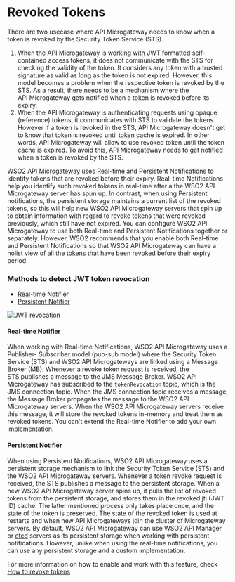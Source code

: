 # Revoked Tokens

There are two usecase where API Microgateway needs to know when a token is revoked by the Security Token Service (STS).

1. When the API Microgateway is working with JWT formatted self-contained access tokens, it does not communicate with the STS for checking the validity of the token. It considers any token with a trusted signature as valid as long as the token is not expired. However, this model becomes a problem when the respective token is revoked by the STS. As a result, there needs to be a mechanism where the API Microgateway gets notified when a token is revoked before its expiry.
2. When the API Microgateway is authenticating requests using opaque (reference) tokens, it communicates with STS to validate the tokens. However if a token is revoked in the STS, API Microgateway doesn't get to know that token is revoked until token cache is expired. In other words, API Microgateway will allow to use revoked token until the token cache is expired. To avoid this, API Microgateway needs to get notified when a token is revoked by the STS.

WSO2 API Microgateway uses Real-time and Persistent Notifications to identify tokens that are revoked before their expiry. Real-time Notifications help you identify such revoked tokens in real-time after a the WSO2 API Microgateway server has spun up. In contrast, when using Persistent notifications, the persistent storage maintains a current list of the revoked tokens, so this will help new WSO2 API Microgateway servers that spin up to obtain information with regard to revoke tokens that were revoked previously, which still have not expired. You can configure WSO2 API Microgateway to use both Real-time and Persistent Notifications together or separately. However, WSO2 recommends that you enable both Real-time and Persistent Notifications so that WSO2 API Microgateway can have a holist view of all the tokens that have been revoked before their expiry period.

### Methods to detect JWT token revocation

- [Real-time Notifier](#real-time-notifier)
- [Persistent Notifier](#persistent-notifier)

![JWT revocation]({{base_path}}/assets/img/how-tos/jwt-revocation.png)

#### Real-time Notifier

When working with Real-time Notifications, WSO2 API Microgateway uses a Publisher- Subscriber model (pub-sub model) where the Security Token Service (STS) and WSO2 API Microgateways are linked using a Message Broker (MB). Whenever a revoke token request is received, the STS publishes a message to the JMS Message Broker. WSO2 API Microgateway has subscribed to the `tokenRevocation` topic, which is the JMS connection topic. When the JMS connection topic receives a message, the Message Broker propagates the message to the WSO2 API Microgateway servers. When the WSO2 API Microgateway servers receive this message, it will store the revoked tokens in-memory and treat them as revoked tokens. You can't extend the Real-time Notifier to add your own implementation.

#### Persistent Notifier

When using Persistent Notifications, WSO2 API Microgateway uses a persistent storage mechanism to link the Security Token Service (STS) and the WSO2 API Microgateway servers. Whenever a token revoke request is received, the STS publishes a message to the persistent storage. When a new WSO2 API Microgateway server spins up, it pulls the list of revoked tokens from the persistent storage, and stores them in the revoked jti (JWT ID) cache. The latter mentioned process only takes place once, and the state of the token is preserved. The state of the revoked token is used at restarts and when new API Microgateways join the cluster of Microgateway servers. By default, WSO2 API Microgateway can use WSO2 API Manager or [etcd](https://github.com/etcd-io/etcd) servers as its persistent storage when working with persistent notifications. However, unlike when using the real-time notifications, you can use any persistent storage and a custom implementation.

For more information on how to enable and work with this feature, check [How to revoke tokens](/how-tos/security/rejecting-revoked-tokens)
